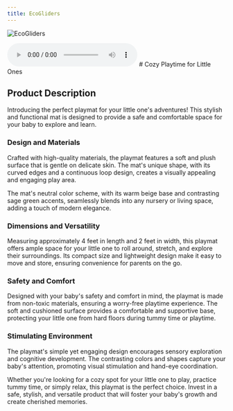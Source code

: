 ```yaml
---
title: EcoGliders
---
```


![EcoGliders](/pretendotyper/images/EcoGliders.png)

<audio controls>
<source src="/pretendotyper/audio/EcoGliders.mp3"/>
</audio>
# Cozy Playtime for Little Ones

## Product Description

Introducing the perfect playmat for your little one's adventures! This stylish and functional mat is designed to provide a safe and comfortable space for your baby to explore and learn.

### Design and Materials

Crafted with high-quality materials, the playmat features a soft and plush surface that is gentle on delicate skin. The mat's unique shape, with its curved edges and a continuous loop design, creates a visually appealing and engaging play area.

The mat's neutral color scheme, with its warm beige base and contrasting sage green accents, seamlessly blends into any nursery or living space, adding a touch of modern elegance.

### Dimensions and Versatility

Measuring approximately 4 feet in length and 2 feet in width, this playmat offers ample space for your little one to roll around, stretch, and explore their surroundings. Its compact size and lightweight design make it easy to move and store, ensuring convenience for parents on the go.

### Safety and Comfort

Designed with your baby's safety and comfort in mind, the playmat is made from non-toxic materials, ensuring a worry-free playtime experience. The soft and cushioned surface provides a comfortable and supportive base, protecting your little one from hard floors during tummy time or playtime.

### Stimulating Environment

The playmat's simple yet engaging design encourages sensory exploration and cognitive development. The contrasting colors and shapes capture your baby's attention, promoting visual stimulation and hand-eye coordination.

Whether you're looking for a cozy spot for your little one to play, practice tummy time, or simply relax, this playmat is the perfect choice. Invest in a safe, stylish, and versatile product that will foster your baby's growth and create cherished memories.
